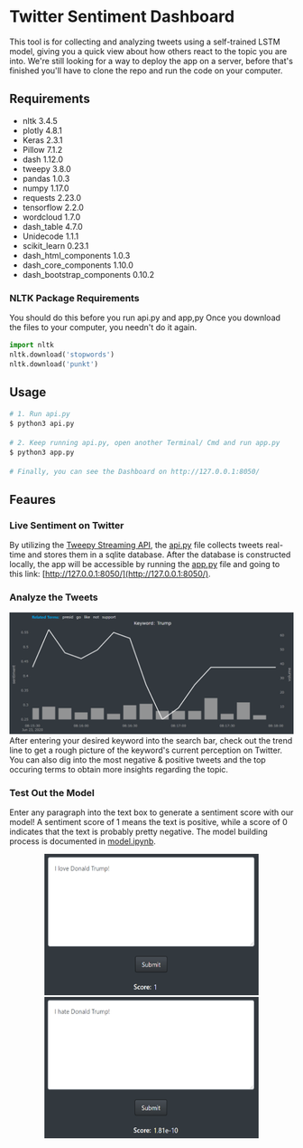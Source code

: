 # Twitter Sentiment Dashboard
This tool is for collecting and analyzing tweets using a self-trained LSTM model, giving you a quick view about how others react to the topic you are into.
We're still looking for a way to deploy the app on a server, before that's finished you'll have to clone the repo and run the code on your computer.

## Requirements
- nltk 3.4.5
- plotly 4.8.1
- Keras 2.3.1
- Pillow 7.1.2
- dash 1.12.0
- tweepy 3.8.0
- pandas 1.0.3
- numpy 1.17.0
- requests 2.23.0
- tensorflow 2.2.0
- wordcloud 1.7.0
- dash_table 4.7.0
- Unidecode 1.1.1
- scikit_learn 0.23.1
- dash_html_components 1.0.3
- dash_core_components 1.10.0
- dash_bootstrap_components 0.10.2

### NLTK Package Requirements
You should do this before you run api.py and app,py
Once you download the files to your computer, you needn't do it again.
 ```python
import nltk
nltk.download('stopwords') 
nltk.download('punkt') 
```

## Usage
 ```python
# 1. Run api.py
$ python3 api.py

# 2. Keep running api.py, open another Terminal/ Cmd and run app.py
$ python3 app.py

# Finally, you can see the Dashboard on http://127.0.0.1:8050/
```

## Feaures
### Live Sentiment on Twitter
By utilizing the [Tweepy Streaming API](http://docs.tweepy.org/en/latest/streaming_how_to.html), the [api.py](api.py) file collects tweets real-time and stores them in a sqlite database. After the database is constructed locally, the app will be accessible by running the [app.py](app.py) file and going to this link: [http://127.0.0.1:8050/](http://127.0.0.1:8050/).

### Analyze the Tweets
![](./images/trend_line.png)
After entering your desired keyword into the search bar, check out the trend line to get a rough picture of the keyword's current perception on Twitter. You can also dig into the most negative & positive tweets and the top occuring terms to obtain more insights regarding the topic.

### Test Out the Model
Enter any paragraph into the text box to generate a sentiment score with our model!
A sentiment score of 1 means the text is positive, while a score of 0 indicates that the text is probably pretty negative.
The model building process is documented in [model.ipynb](model.ipynb).
<p align="center">
  <img src="/images/model1.png" width="380" height="250" hspace="10"/>
  <img src="/images/model2.png" width="380" height="250" hspace="10"/>
</p>
 
